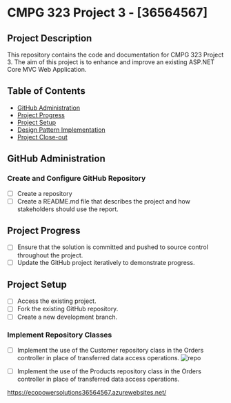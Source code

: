 # CMPG 323 Project 3 - [36564567]

## Project Description

This repository contains the code and documentation for CMPG 323 Project 3. 
The aim of this project is to enhance and improve an existing ASP.NET Core MVC Web Application.

## Table of Contents

- [GitHub Administration](#github-administration)
- [Project Progress](#project-progress)
- [Project Setup](#project-setup)
- [Design Pattern Implementation](#design-pattern-implementation)
- [Project Close-out](#project-close-out)

## GitHub Administration

### Create and Configure GitHub Repository

- [ ] Create a repository
- [ ] Create a README.md file that describes the project and how stakeholders should use the report.

## Project Progress

- [ ] Ensure that the solution is committed and pushed to source control throughout the project.
- [ ] Update the GitHub project iteratively to demonstrate progress.

## Project Setup

- [ ] Access the existing project.
- [ ] Fork the existing GitHub repository.
- [ ] Create a new development branch.
      
### Implement Repository Classes

- [ ] Implement the use of the Customer repository class in the Orders controller in place of transferred data access operations.
      ![repo](https://github.com/peacetheboy/EcoPower_LogisticsP3/assets/90477030/f2c81982-5d65-4583-a620-330821125ecd)

- [ ] Implement the use of the Products repository class in the Orders controller in place of transferred data access operations.




https://ecopowersolutions36564567.azurewebsites.net/

